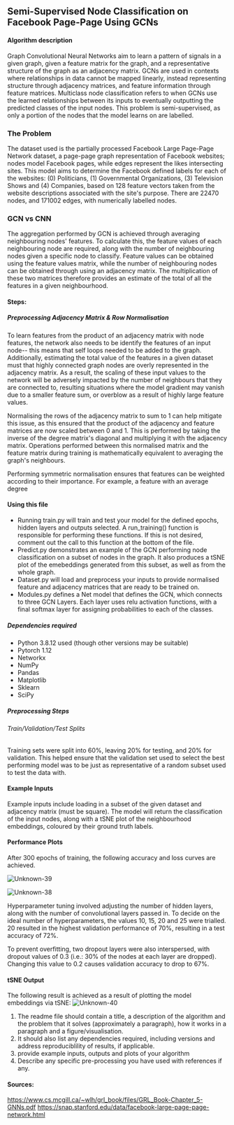 ## Semi-Supervised Node Classification on Facebook Page-Page Using GCNs
#### Algorithm description 
Graph Convolutional Neural Networks aim to learn a pattern of signals in a given graph, given a feature matrix for the graph, and a representative structure of the graph as an adjacency matrix. GCNs are used in contexts where relationships in data cannot be mapped linearly, instead representing structure through adjacency matrices, and feature information through feature matrices. Multiclass node classification refers to when GCNs use the learned relationships between its inputs to eventually outputting the predicted classes of the input nodes. This problem is semi-supervised, as only a portion of the nodes that the model learns on are labelled. 

### The Problem
The dataset used is the partially processed Facebook Large Page-Page Network dataset, a page-page graph representation of Facebook websites; nodes model Facebook pages, while edges represent the likes intersecting sites. This model aims to determine the Facebook defined labels for each of the websites: (0) Politicians, (1) Governmental Organizations, (3) Television Shows and (4) Companies, based on 128 feature vectors taken from the website descriptions associated with the site's purpose. There are 22470 nodes, and 171002 edges, with numerically labelled nodes. 


### GCN vs CNN
The aggregation performed by GCN is achieved through averaging neighbouring nodes' features. To calculate this, the feature values of each neighbouring node are required, along with the number of neighbouring nodes given a specific node to classify. Feature values can be obtained using the feature values matrix, while the number of neighbouring nodes can be obtained through using an adjacency matrix. The multiplication of these two matrices therefore provides an estimate of the total of all the features in a given neighbourhood. 

#### Steps:
##### Preprocessing Adjacency Matrix & Row Normalisation 
To learn features from the product of an adjacency matrix with node features, the network also needs to be identify the features of an input node-- this means that self loops needed to be added to the graph. Additionally, estimating the total value of the features in a given dataset must that highly connected graph nodes are overly represented in the adjacency matrix. As a result, the scaling of these input values to the network will be adversely impacted by the number of neighbours that they are connected to, resulting situations where the model gradient may vanish due to a smaller feature sum, or overblow as a result of highly large feature values. 

Normalising the rows of the adjacency matrix to sum to 1 can help mitigate this issue, as this ensured that the product of the adjacency and feature matrices are now scaled between 0 and 1. This is performed by taking the inverse of the degree matrix's diagonal and multiplying it with the adjacency matrix. Operations performed between this normalised matrix and the feature matrix during training is mathematically equivalent to averaging the graph's neighbours. 

Performing symmetric normalisation ensures that features can be weighted according to their importance. For example, a feature with an average degree 


#### Using this file 
* Running train.py will train and test your model for the defined epochs, hidden layers and outputs selected. A run_training() function is responsible for performing these functions. If this is not desired, comment out the call to this function at the bottom of the file. 
* Predict.py demonstrates an example of the GCN performing node classification on a subset of nodes in the graph. It also produces a tSNE plot of the emebeddings generated from this subset, as well as from the whole graph. 
* Dataset.py will load and preprocess your inputs to provide normalised feature and adjacency matrices that are ready to be trained on. 
* Modules.py defines a Net model that defines the GCN, which connects to three GCN Layers. Each layer uses relu activation functions, with a final softmax layer for assigning probabilities to each of the classes. 


##### Dependencies required
* Python 3.8.12 used (though other versions may be suitable)
* Pytorch 1.12
* Networkx
* NumPy 
* Pandas
* Matplotlib
* Sklearn
* SciPy

##### Preprocessing Steps 
###### Train/Validation/Test Splits 
Training sets were split into 60%, leaving 20% for testing, and 20% for validation. This helped ensure that the validation set used to select the best performing model was to be just as representative of a random subset used to test the data with. 

#### Example Inputs 
Example inputs include loading in a subset of the given dataset and adjacency matrix (must be square). The model will return the classification of the input nodes, along with a tSNE plot of the neighbourhood embeddings, coloured by their ground truth labels. 

#### Performance Plots 
After 300 epochs of training, the following accuracy and loss curves are achieved. 

![Unknown-39](https://user-images.githubusercontent.com/86597504/197160327-f9185887-62ae-46b0-bdaf-67049310353e.png)

![Unknown-38](https://user-images.githubusercontent.com/86597504/197160334-ced94df3-c90b-45b9-9d43-88a223082ffb.png)


Hyperparameter tuning involved adjusting the number of hidden layers, along with the number of convolutional layers passed in. 
To decide on the ideal number of hyperparameters, the values 10, 15, 20 and 25 were trialled. 20 resulted in the highest validation performance of 70%, resulting in a test accuracy of 72%. 

To prevent overfitting, two dropout layers were also interspersed, with dropout values of 0.3 (i.e.: 30% of the nodes at each layer are dropped). Changing this value to 0.2 causes validation accuracy to drop to 67%.

#### tSNE Output 
The following result is achieved as a result of plotting the model embeddings via tSNE:
![Unknown-40](https://user-images.githubusercontent.com/86597504/197188056-1b96fafd-60dd-4cc0-8c95-f3b04c76c835.png)


1. The readme file should contain a title, a description of the algorithm and the problem that it solves (approximately a paragraph), how it works in a paragraph and a figure/visualisation.
2. It should also list any dependencies required, including versions and address reproduciblility of results, if applicable.
3. provide example inputs, outputs and plots of your algorithm
5. Describe any specific pre-processing you have used with references if any.

#### Sources: 
https://www.cs.mcgill.ca/~wlh/grl_book/files/GRL_Book-Chapter_5-GNNs.pdf
https://snap.stanford.edu/data/facebook-large-page-page-network.html
